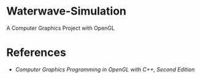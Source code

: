 # Waterwave-Simulation
A Computer Graphics Project with OpenGL

# References
- *Computer Graphics Programming in OpenGL with C++, Second Edition*
